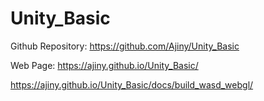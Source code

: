 # Unity_Basic

Github Repository:  https://github.com/Ajiny/Unity_Basic

Web Page: https://ajiny.github.io/Unity_Basic/


https://ajiny.github.io/Unity_Basic/docs/build_wasd_webgl/
